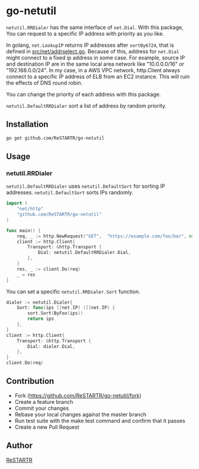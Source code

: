 go-netutil
====

`netutil.RRDialer` has the same interface of `net.Dial`.
With this package, You can request to a specific IP address with priority as you like.

In golang, `net.LookupIP` returns IP addresses after `sortBy6724`, that is defined in [src/net/addrselect.go](https://golang.org/src/net/addrselect.go).
Because of this, address for `net.Dial` might connect to a fixed ip address in some case.
For example, source IP and destination IP are in the same local area network like "10.0.0.0/16" or "192.168.0.0/24".
In my case, in a AWS VPC network, http.Client always connect to a specific IP address of ELB from an EC2 instance.
This will ruin the effects of DNS round robin.

You can change the priority of each address with this package.

`netutil.DefaultRRDialer` sort a list of address by random priority.

Installation
----

```bash
go get github.com/ReSTARTR/go-netutil
```

Usage
----

### netutil.RRDialer

`netutil.DefaultRRDialer` uses `netutil.DefaultSort` for sorting IP addresses.
`netutil.DefaultSort` sorts IPs randomly.

```go
import (
	"net/http"
	"github.com/ReSTARTR/go-netutil"
)

func main() {
	req, _ := http.NewRequest("GET",  "https://example.com/foo/bar", nil)
	client := http.Client{
		Transport: &http.Transport {
			Dial: netutil.DefaultRRDialer.Dial,
		},
	}
	res, _ := client.Do(req)
	_ = res
}
```

You can set a specific `netutil.RRDialer.Sort` function.

```go
dialer := netutil.Dialer{
	Sort: func(ips []net.IP) ([]net.IP) {
		sort.Sort(ByFoo(ips))
		return ips
	},
}
client := http.Client{
	Transport: &http.Transport {
		Dial: dialer.Dial,
	},
}
client.Do(req)
```


Contribution
----

- Fork (https://github.com/ReSTARTR/go-netutil/fork)
- Create a feature branch
- Commit your changes
- Rebase your local changes against the master branch
- Run test suite with the make test command and confirm that it passes
- Create a new Pull Request

Author
----

[ReSTARTR](https://github.com/ReSTARTR)
